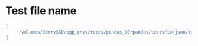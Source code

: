 # Test file name

```json
[
    "/Volumes/JerrySSD/bgp_envs/repos/pandas_30/pandas/tests/io/json/test_pandas.py"
]
```
